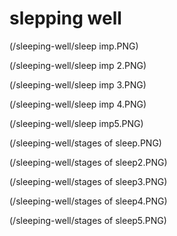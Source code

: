 # slepping well

(/sleeping-well/sleep imp.PNG)

(/sleeping-well/sleep imp 2.PNG)

(/sleeping-well/sleep imp 3.PNG)

(/sleeping-well/sleep imp 4.PNG)

(/sleeping-well/sleep imp5.PNG)

(/sleeping-well/stages of sleep.PNG)

(/sleeping-well/stages of sleep2.PNG)

(/sleeping-well/stages of sleep3.PNG)

(/sleeping-well/stages of sleep4.PNG)

(/sleeping-well/stages of sleep5.PNG)